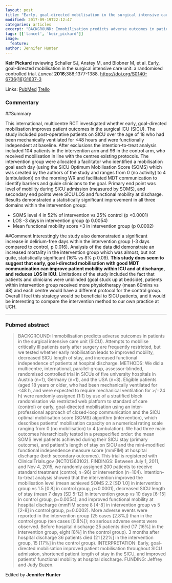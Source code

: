 ```yaml
---
layout: post
title: "Early, goal-directed mobilisation in the surgical intensive care unit: a randomised controlled trial"
modified: 2017-09-19T22:12:47
categories: articles
excerpt: "BACKGROUND: Immobilisation predicts adverse outcomes in patients in the surgical intensive care unit (SICU). Attempts to mobilise critically ill patients early after surgery are frequently restricted, but we tested whether (Reviewed by Keir Pickard)"
tags: [['lancet', 'keir_pickard']]
image:
  feature:
author: Jennifer Hunter
---
```


__Keir Pickard__ reviewing Schaller SJ, Anstey M, and Blobner M, et al. Early, goal-directed mobilisation in the surgical intensive care unit: a randomised controlled trial. _Lancet_ **2016**;388;1377-1388. https://doi.org/S0140-6736(16)31637-3

Links: [PubMed](https://www.ncbi.nlm.nih.gov/pubmed/?term=27707496) [Trello](https://trello.com/c/dTKfUZTH)

### Commentary

##Summary

This international, multicentre RCT investigated whether early, goal-directed mobilisation improves patient outcomes in the surgical ICU (SICU). The study included post-operative patients on SICU over the age of 18 who had been mechanically ventilated for <48 hours and were functionally independent at baseline. After exclusions the intention-to-treat analysis included 104 patients in the intervention arm and 96 in the control arm, who received mobilisation in line with the centres existing protocols. The intervention group were allocated a facilitator who identified a mobilisation goal each day (using the SICU Optimum Mobilisation Score (SOMS) which was created by the authors of the study and ranges from 0 (no activity) to 4 (ambulation)) on the morning WR and facilitated MDT communication to identify barriers and guide clinicians to the goal. Primary end point was level of mobility during SICU admission (measured by SOMS), and secondary end points were SICU LOS and functional mobility at discharge. Results demonstrated a statistically significant improvement in all three domains within the intervention group:

 - SOMS level 4 in 52% of intervention vs 25% control (p <0.0001)
 - LOS -3 days in intervention group (p 0.0054)
 - Mean functional mobility score +3 in intervention group (p 0.0002)

##Comment
Interestingly the study also demonstrated a significant increase in delirium-free days within the intervention group (-3 days compared to control, p 0.016). Analysis of the data did demonstrate an increased mortality in the intervention group which was almost, but not quite, statistically significant (16% vs 8% p 0.09). **This study does seem to suggest that early, goal-directed mobilisation with good MDT communication can improve patient mobility within ICU and at discharge, and reduces LOS in ICU.** Limitations of the study included the fact that patients and clinicians were unblinded (goal stuck up at bedside), patients within intervention group received more physiotherapy (mean 60mins vs 48) and each centre would have a different protocol for the control group. Overall I feel this strategy would be beneficial to SICU patients, and it would be interesting to compare the intervention method to our own practice at UCH.

---

### Pubmed abstract

> BACKGROUND: Immobilisation predicts adverse outcomes in patients in the surgical intensive care unit (SICU). Attempts to mobilise critically ill patients early after surgery are frequently restricted, but we tested whether early mobilisation leads to improved mobility, decreased SICU length of stay, and increased functional independence of patients at hospital discharge. METHODS: We did a multicentre, international, parallel-group, assessor-blinded, randomised controlled trial in SICUs of five university hospitals in Austria (n=1), Germany (n=1), and the USA (n=3). Eligible patients (aged 18 years or older, who had been mechanically ventilated for <48 h, and were expected to require mechanical ventilation for >/=24 h) were randomly assigned (1:1) by use of a stratified block randomisation via restricted web platform to standard of care (control) or early, goal-directed mobilisation using an inter-professional approach of closed-loop communication and the SICU optimal mobilisation score (SOMS) algorithm (intervention), which describes patients' mobilisation capacity on a numerical rating scale ranging from 0 (no mobilisation) to 4 (ambulation). We had three main outcomes hierarchically tested in a prespecified order: the mean SOMS level patients achieved during their SICU stay (primary outcome), and patient's length of stay on SICU and the mini-modified functional independence measure score (mmFIM) at hospital discharge (both secondary outcomes). This trial is registered with ClinicalTrials.gov (NCT01363102). FINDINGS: Between July 1, 2011, and Nov 4, 2015, we randomly assigned 200 patients to receive standard treatment (control; n=96) or intervention (n=104). Intention-to-treat analysis showed that the intervention improved the mobilisation level (mean achieved SOMS 2.2 [SD 1.0] in intervention group vs 1.5 [0.8] in control group, p<0.0001), decreased SICU length of stay (mean 7 days [SD 5-12] in intervention group vs 10 days [6-15] in control group, p=0.0054), and improved functional mobility at hospital discharge (mmFIM score 8 [4-8] in intervention group vs 5 [2-8] in control group, p=0.0002). More adverse events were reported in the intervention group (25 cases [2.8%]) than in the control group (ten cases [0.8%]); no serious adverse events were observed. Before hospital discharge 25 patients died (17 [16%] in the intervention group, eight [8%] in the control group). 3 months after hospital discharge 36 patients died (21 [22%] in the intervention group, 15 [17%] in the control group). INTERPRETATION: Early, goal-directed mobilisation improved patient mobilisation throughout SICU admission, shortened patient length of stay in the SICU, and improved patients' functional mobility at hospital discharge. FUNDING: Jeffrey and Judy Buzen.

Edited by __Jennifer Hunter__